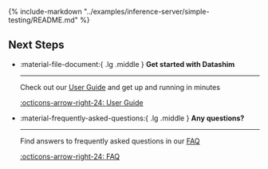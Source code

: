 <!-- Simplify Generative AI Model Development on Kubernetes with Datashim -->

{%
   include-markdown "../examples/inference-server/simple-testing/README.md"
%}

## Next Steps

<div class="grid cards" markdown>

-   :material-file-document:{ .lg .middle } __Get started with Datashim__

    ---

    Check out our [User Guide](user-guide.md) and get up
    and running in minutes

    [:octicons-arrow-right-24: User Guide](user-guide.md)

-   :material-frequently-asked-questions:{ .lg .middle } __Any questions?__

    ---

    Find answers to frequently asked questions in our [FAQ](FAQ.md)

    [:octicons-arrow-right-24: FAQ](FAQ.md)

</div>